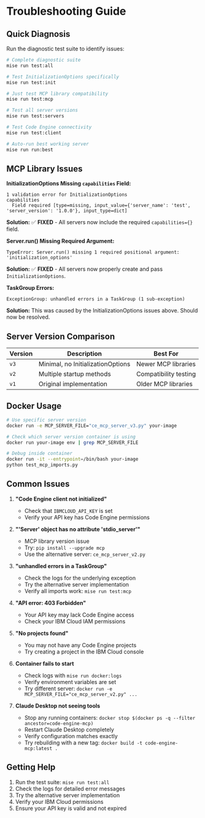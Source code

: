 # Troubleshooting Guide

## Quick Diagnosis

Run the diagnostic test suite to identify issues:

```bash
# Complete diagnostic suite  
mise run test:all

# Test InitializationOptions specifically
mise run test:init

# Just test MCP library compatibility
mise run test:mcp

# Test all server versions
mise run test:servers

# Test Code Engine connectivity
mise run test:client

# Auto-run best working server
mise run run:best
```

## MCP Library Issues

**InitializationOptions Missing `capabilities` Field:**
```
1 validation error for InitializationOptions
capabilities
  Field required [type=missing, input_value={'server_name': 'test', 'server_version': '1.0.0'}, input_type=dict]
```
**Solution:** ✅ **FIXED** - All servers now include the required `capabilities={}` field.

**Server.run() Missing Required Argument:**
```
TypeError: Server.run() missing 1 required positional argument: 'initialization_options'
```
**Solution:** ✅ **FIXED** - All servers now properly create and pass `InitializationOptions`.

**TaskGroup Errors:**
```
ExceptionGroup: unhandled errors in a TaskGroup (1 sub-exception)
```
**Solution:** This was caused by the InitializationOptions issues above. Should now be resolved.

## Server Version Comparison

| Version | Description | Best For |
|---------|-------------|----------|
| `v3` | Minimal, no InitializationOptions | Newer MCP libraries |
| `v2` | Multiple startup methods | Compatibility testing |
| `v1` | Original implementation | Older MCP libraries |

## Docker Usage

```bash
# Use specific server version
docker run -e MCP_SERVER_FILE="ce_mcp_server_v3.py" your-image

# Check which server version container is using
docker run your-image env | grep MCP_SERVER_FILE

# Debug inside container
docker run -it --entrypoint=/bin/bash your-image
python test_mcp_imports.py
```

## Common Issues

1. **"Code Engine client not initialized"**
   - Check that `IBMCLOUD_API_KEY` is set
   - Verify your API key has Code Engine permissions

2. **"'Server' object has no attribute 'stdio_server'"**
   - MCP library version issue
   - Try: `pip install --upgrade mcp`
   - Use the alternative server: `ce_mcp_server_v2.py`

3. **"unhandled errors in a TaskGroup"**
   - Check the logs for the underlying exception
   - Try the alternative server implementation
   - Verify all imports work: `mise run test:mcp`

4. **"API error: 403 Forbidden"**
   - Your API key may lack Code Engine access
   - Check your IBM Cloud IAM permissions

5. **"No projects found"**
   - You may not have any Code Engine projects
   - Try creating a project in the IBM Cloud console

6. **Container fails to start**
   - Check logs with `mise run docker:logs`
   - Verify environment variables are set
   - Try different server: `docker run -e MCP_SERVER_FILE="ce_mcp_server_v2.py" ...`

7. **Claude Desktop not seeing tools**
   - Stop any running containers: `docker stop $(docker ps -q --filter ancestor=code-engine-mcp)`
   - Restart Claude Desktop completely
   - Verify configuration matches exactly
   - Try rebuilding with a new tag: `docker build -t code-engine-mcp:latest .`

## Getting Help

1. Run the test suite: `mise run test:all`
2. Check the logs for detailed error messages
3. Try the alternative server implementation
4. Verify your IBM Cloud permissions
5. Ensure your API key is valid and not expired